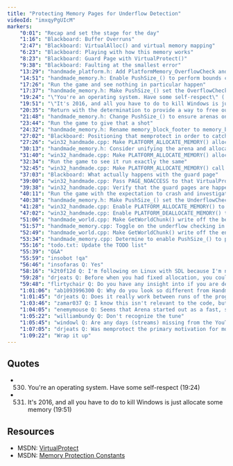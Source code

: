 ```yaml
---
title: "Protecting Memory Pages for Underflow Detection"
videoId: "imxqyPgUIcM"
markers:
    "0:01": "Recap and set the stage for the day"
    "1:16": "Blackboard: Buffer Overruns"
    "2:47": "Blackboard: VirtualAlloc() and virtual memory mapping"
    "6:23": "Blackboard: Playing with how this memory works"
    "8:23": "Blackboard: Guard Page with VirtualProtect()"
    "9:38": "Blackboard: Faulting at the smallest error"
    "13:29": "handmade_platform.h: Add PlatformMemory_OverflowCheck and PlatformMemory_UnderflowCheck flags"
    "14:51": "handmade_memory.h: Enable PushSize_() to perform bounds checking by passing every allocation down to the system every time"
    "17:26": "Run the game and see nothing in particular happen"
    "17:37": "handmade_memory.h: Make PushSize_() set the OverflowCheck flag on everything, run the game and grind to a halt"
    "19:24": "\"You're an operating system. Have some self-respect\" (!quote 530)"
    "19:51": "\"It's 2016, and all you have to do to kill Windows is just allocate some memory\" (!quote 531)"
    "20:35": "Return with the determination to provide a way to free our memory"
    "21:48": "handmade_memory.h: Change PushSize_() to ensure arenas only keep the exact size they need"
    "23:44": "Run the game to give that a shot"
    "24:32": "handmade_memory.h: Rename memory_block_footer to memory_block_chain"
    "27:02": "Blackboard: Positioning that memprotect in order to catch underflows"
    "27:26": "win32_handmade.cpp: Make PLATFORM_ALLOCATE_MEMORY() allocate one blank 4K page at the beginning"
    "30:13": "handmade_memory.h: Consider unifying the arena and allocator's data structures"
    "31:40": "win32_handmade.cpp: Make PLATFORM_ALLOCATE_MEMORY() allocate"
    "32:34": "Run the game to see it run exactly the same"
    "32:45": "win32_handmade.cpp: Make PLATFORM_ALLOCATE_MEMORY() call VirtualProtect() [see Resources, MSDN]"
    "37:03": "Blackboard: What actually happens with the guard page"
    "39:00": "win32_handmade.cpp: Pass PAGE_NOACCESS to that VirtualProtect() call"
    "39:38": "win32_handmade.cpp: Verify that the guard pages are happening properly"
    "40:11": "Run the game with the expectation to crash and investigate why we don't"
    "40:38": "handmade_memory.h: Make PushSize_() set the UnderflowCheck flag, run the game and successfully crash"
    "41:28": "win32_handmade.cpp: Enable PLATFORM_ALLOCATE_MEMORY() to perform underflow checking"
    "47:02": "win32_handmade.cpp: Enable PLATFORM_DEALLOCATE_MEMORY() to handle the checking"
    "51:06": "handmade_world.cpp: Make GetWorldChunk() write off the beginning of the buffer, run the game and see nothing being detected"
    "51:57": "handmade_memory.cpp: Toggle on the underflow checking in PushSize_(), run the game and immediately catch that offending write"
    "52:49": "handmade_world.cpp: Make GetWorldChunk() write off the end of the buffer, run the game and see nothing being detected"
    "53:34": "handmade_memory.cpp: Determine to enable PushSize_() to perform overflow checking"
    "55:16": "todo.txt: Update the TODO list"
    "55:39": "Q&A"
    "55:59": "insobot !qa"
    "56:46": "insofaras Q: Yes"
    "58:16": "k2t0f12d Q: I'm following on Linux with SDL because I'm not sure if it's worth building on X11 or if Wayland is ready yet. Have you thought about building on X11, Wayland or both?"
    "59:28": "drjeats Q: Before when you had fixed allocation, you could do a between-runs save state kind of thing (if I recall correctly). How would you make that happen with the dynamic blocks?"
    "59:48": "flirtychair Q: Do you have any insight into if you are developing this game in a similar timeflow to major devs, e.g. you spent some time today working on under / overflow before such a thing came into play. Is this just because of the format of the show?"
    "1:01:06": "ab1093996300 Q: Why do you look so different from Handmade Hero Day 001?"
    "1:01:45": "drjeats Q: Does it really work between runs of the program? I saw it work with looped editing, but not different runs. Wouldn't you need to muck with base pointers?"
    "1:03:46": "zamar037 Q: I know this isn't relevant to the code, but does it seem strange streaming in a different location?"
    "1:04:05": "enemymouse Q: Seems that Arena started out as a fast, stack-style allocator and is now moving towards a dynamic heap. You've demonstrated the benefits of VirtualAlloc etc. but can you comment on the performance hit and why you choose it over malloc?"
    "1:05:22": "williambundy Q: Don't recognize the tune"
    "1:05:45": "windowl Q: Are any days (streams) missing from the YouTube archive?"
    "1:07:05": "drjeats Q: Was memprotect the primary motivation for moving to dynamic memory, or were there other reasons?"
    "1:09:22": "Wrap it up"
---
```


## Quotes

* 530. You're an operating system. Have some self-respect (19:24)
* 531. It's 2016, and all you have to do to kill Windows is just allocate some memory (19:51)

## Resources

* MSDN: [VirtualProtect](https://msdn.microsoft.com/en-us/library/windows/desktop/aa366898)
* MSDN: [Memory Protection Constants](https://msdn.microsoft.com/en-us/library/windows/desktop/aa366786)
